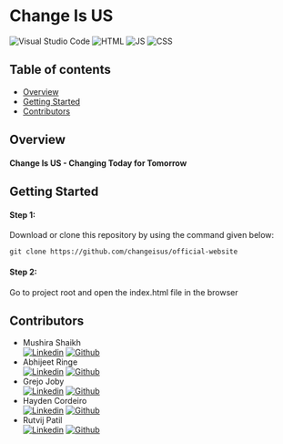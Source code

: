 # Change Is US
![Visual Studio Code](https://img.shields.io/badge/Visual%20Studio%20Code-0078d7.svg?style=for-the-badge&logo=visual-studio-code&logoColor=white)
![HTML](https://img.shields.io/badge/HTML-239120?style=for-the-badge&logo=html5&logoColor=white)
![JS](https://img.shields.io/badge/JavaScript-F7DF1E?style=for-the-badge&logo=javascript&logoColor=black)
![CSS](https://img.shields.io/badge/CSS-239120?&style=for-the-badge&logo=css3&logoColor=white)


## Table of contents

- [Overview](#overview)
- [Getting Started](#gettingstarted)
- [Contributors](#contributors)

## Overview

####  Change Is US - Changing Today for Tomorrow






## Getting Started  <a id="gettingstarted"></a>

#### Step 1:

Download or clone this repository by using the command given below:

```
git clone https://github.com/changeisus/official-website
```

#### Step 2:

Go to project root and open the index.html file in the browser



## Contributors <a id="contributors"></a>
  - Mushira Shaikh <br>
  [![Linkedin](https://img.shields.io/badge/LinkedIn-0077B5?style=for-the-badge&logo=linkedin&logoColor=white)](https://www.linkedin.com/in/mushira-shaikh/)
  [![Github](https://img.shields.io/badge/GitHub-100000?style=for-the-badge&logo=github&logoColor=white)](https://github.com/haydencordeiro)
  - Abhijeet Ringe <br>
  [![Linkedin](https://img.shields.io/badge/LinkedIn-0077B5?style=for-the-badge&logo=linkedin&logoColor=white)](https://www.linkedin.com/in/abhijeet-ringe-3ab01a195/)
  [![Github](https://img.shields.io/badge/GitHub-100000?style=for-the-badge&logo=github&logoColor=white)](https://github.com/hisenberggg)
  - Grejo Joby<br> 
  [![Linkedin](https://img.shields.io/badge/LinkedIn-0077B5?style=for-the-badge&logo=linkedin&logoColor=white)](https://www.linkedin.com/in/grejojoby)
  [![Github](https://img.shields.io/badge/GitHub-100000?style=for-the-badge&logo=github&logoColor=white)](https://github.com/grejojoby)
  - Hayden Cordeiro<br>
  [![Linkedin](https://img.shields.io/badge/LinkedIn-0077B5?style=for-the-badge&logo=linkedin&logoColor=white)](https://www.linkedin.com/in/haydencordeiro/)
  [![Github](https://img.shields.io/badge/GitHub-100000?style=for-the-badge&logo=github&logoColor=white)](https://github.com/haydencordeiro)
- Rutvij Patil <br>
  [![Linkedin](https://img.shields.io/badge/LinkedIn-0077B5?style=for-the-badge&logo=linkedin&logoColor=white)](https://www.linkedin.com/in/rutvij-patil/)
  [![Github](https://img.shields.io/badge/GitHub-100000?style=for-the-badge&logo=github&logoColor=white)](https://github.com/rutvij-patil24)
